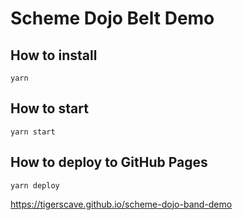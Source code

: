 # Scheme Dojo Belt Demo

## How to install

`yarn`

## How to start

`yarn start`

## How to deploy to GitHub Pages

`yarn deploy`

https://tigerscave.github.io/scheme-dojo-band-demo